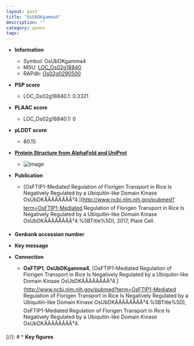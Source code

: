 ```yaml
---
layout: post
title: "OsUbDKgamma4"
description: ""
category: genes
tags: 
---
```


* **Information**  
    + Symbol: OsUbDKgamma4  
    + MSU: [LOC_Os02g18840](http://rice.plantbiology.msu.edu/cgi-bin/ORF_infopage.cgi?orf=LOC_Os02g18840)  
    + RAPdb: [Os02g0290500](http://rapdb.dna.affrc.go.jp/viewer/gbrowse_details/irgsp1?name=Os02g0290500)  

* **PSP score**  
    + LOC_Os02g18840.1: 0.3321 

* **PLAAC score**  
    + LOC_Os02g18840.1: 0 

* **pLDDT score**
    + 80.15

* **[Protein Structure from AlphaFold and UniProt](https://www.uniprot.org/uniprotkb/Q6K881/entry#structure)**
    + ![image](https://ricepsp.github.io/images/Q6/AF-Q6K881-F1.png)

* **Publication**  
    + [OsFTIP1-Mediated Regulation of Florigen Transport in Rice Is Negatively Regulated by a Ubiquitin-like Domain Kinase OsUbDKÃÂÃÂÃÂÃÂ³4.](http://www.ncbi.nlm.nih.gov/pubmed?term=OsFTIP1-Mediated Regulation of Florigen Transport in Rice Is Negatively Regulated by a Ubiquitin-like Domain Kinase OsUbDKÃÂÃÂÃÂÃÂ³4.%5BTitle%5D), 2017, Plant Cell.

* **Genbank accession number**  

* **Key message**  

* **Connection**  
    + __OsFTIP1__, __OsUbDKgamma4__, [OsFTIP1-Mediated Regulation of Florigen Transport in Rice Is Negatively Regulated by a Ubiquitin-like Domain Kinase OsUbDKÃÂÃÂÃÂÃÂ³4.](http://www.ncbi.nlm.nih.gov/pubmed?term=OsFTIP1-Mediated Regulation of Florigen Transport in Rice Is Negatively Regulated by a Ubiquitin-like Domain Kinase OsUbDKÃÂÃÂÃÂÃÂ³4.%5BTitle%5D), OsFTIP1-Mediated Regulation of Florigen Transport in Rice Is Negatively Regulated by a Ubiquitin-like Domain Kinase OsUbDKÃÂÃÂÃÂÃÂ³4.

[//]: # * **Key figures**  


